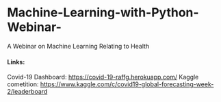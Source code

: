 # Machine-Learning-with-Python-Webinar-
A Webinar on Machine Learning Relating to Health

#### Links:
Covid-19 Dashboard: https://covid-19-raffg.herokuapp.com/
Kaggle cometition:  https://www.kaggle.com/c/covid19-global-forecasting-week-2/leaderboard
